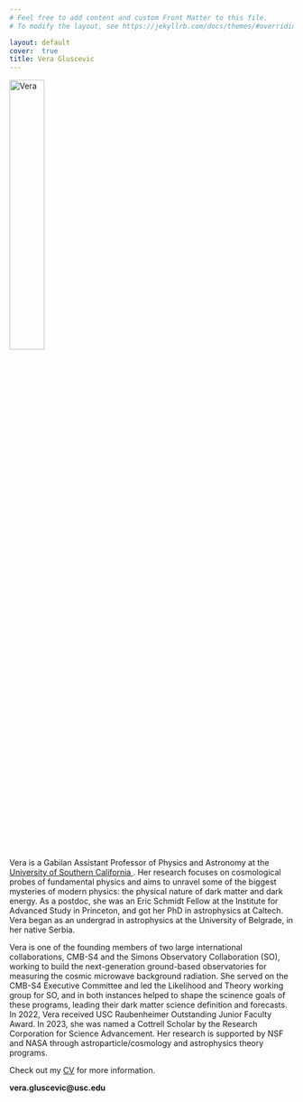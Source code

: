 ```yaml
---
# Feel free to add content and custom Front Matter to this file.
# To modify the layout, see https://jekyllrb.com/docs/themes/#overriding-theme-defaults

layout: default
cover:  true
title: Vera Gluscevic
---
```

<img align="center" src="{{veragluscevic.github.io}}/assets/img/Vera-circle.jpg" alt="Vera" width="35%" padding-right="20px">


<p>
Vera is a Gabilan Assistant Professor of Physics and Astronomy at the <a href="https://dornsife.usc.edu/physics/"> University of Southern California </a>. Her research focuses on cosmological probes of fundamental physics and aims to unravel some of the biggest mysteries of modern physics: the physical nature of dark matter and dark energy. As a postdoc, she was an Eric Schmidt Fellow at the Institute for Advanced Study in Princeton, and got her PhD in astrophysics at Caltech. Vera began as an undergrad in astrophysics at the University of Belgrade, in her native Serbia. 
 
Vera is one of the founding members of two large international collaborations, CMB-S4 and the Simons Observatory Collaboration (SO), working to build the next-generation ground-based observatories for measuring the cosmic microwave background radiation. She served on the CMB-S4 Executive Committee and led the Likelihood and Theory working group for SO, and in both instances helped to shape the scinence goals of these programs, leading their dark matter science definition and forecasts. In 2022, Vera received USC Raubenheimer Outstanding Junior Faculty Award. In 2023, she was named a Cottrell Scholar by the Research Corporation for Science Advancement. Her research is supported by NSF and NASA through astroparticle/cosmology and astrophysics theory programs.
 </p>

Check out my [CV](./CV.pdf) for more information.
<p>
<b>vera.gluscevic@usc.edu</b>



